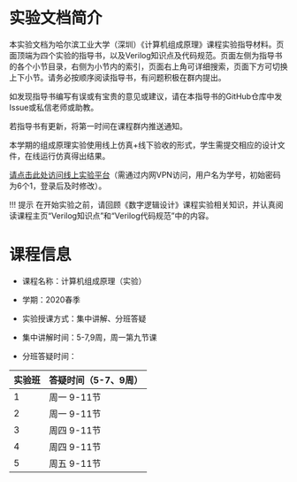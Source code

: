 # 实验文档简介

本实验文档为哈尔滨工业大学（深圳）《计算机组成原理》课程实验指导材料。页面顶端为四个实验的指导书，以及Verilog知识点及代码规范。页面左侧为指导书的各个小节目录，右侧为小节内的索引，页面右上角可详细搜索，页面下方可切换上下小节。请务必按顺序阅读指导书，有问题积极在群内提出。

如发现指导书编写有误或有宝贵的意见或建议，请在本指导书的GitHub仓库中发Issue或私信老师或助教。

若指导书有更新，将第一时间在课程群内推送通知。

本学期的组成原理实验使用线上仿真+线下验收的形式，学生需提交相应的设计文件，在线运行仿真得出结果。

[请点击此处访问线上实验平台](http://10.249.13.135/signin)（需通过内网VPN访问，用户名为学号，初始密码为6个1，登录后及时修改）。

!!! 提示
    在开始实验之前，请回顾《数字逻辑设计》课程实验相关知识，并认真阅读课程主页“Verilog知识点”和“Verilog代码规范”中的内容。


# 课程信息

- 课程名称：计算机组成原理（实验）

- 学期：2020春季

- 实验授课方式：集中讲解、分班答疑

- 集中讲解时间：5-7,9周，周一第九节课

- 分班答疑时间：

| 实验班 | 答疑时间（5-7、9周） |
| ------ | -------------------- | 
| 1      | 周一                  9-11节 | 
| 2      | 周一                 9-11节 | 
| 3      | 周四                  9-11节 | 
| 4      | 周四                 9-11节 | 
| 5      | 周五                  9-11节 | 